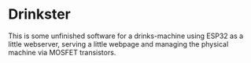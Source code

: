 # Drinkster

This is some unfinished software for a drinks-machine using ESP32 as a little webserver, serving a little webpage and managing the physical machine via MOSFET transistors.
